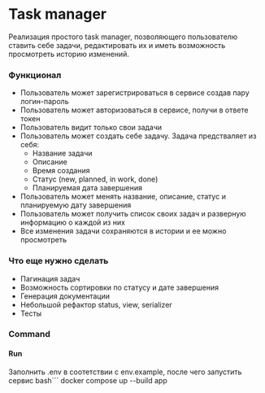 # Task manager
Реализация простого task manager, позволяющего пользователю ставить себе задачи, редактировать их и иметь возможность просмотреть историю изменений.
### Функционал
- Пользователь может зарегистрироваться в сервисе создав пару логин-пароль
- Пользователь может авторизоваться в сервисе, получи в ответе токен
- Пользователь видит только свои задачи
- Пользователь может создать себе задачу. Задача предстваляет из себя:
    - Название задачи
    - Описание
    - Время создания
    - Статус (new, planned, in work, done)
    - Планируемая дата завершения
- Пользователь может менять название, описание, статус и планируемую дату завершения
- Пользователь может получить список своих задач и разверную информацию о каждой из них
- Все изменения задачи сохраняются в истории и ее можно просмотреть
### Что еще нужно сделать
- Пагинация задач
- Возможность сортировки по статусу и дате завершения
- Генерация документации
- Небольшой рефактор status, view, serializer
- Тесты
### Command
#### Run
Заполнить .env в соотетствии с env.example, после чего запустить сервис
bash```
docker compose up --build app
```